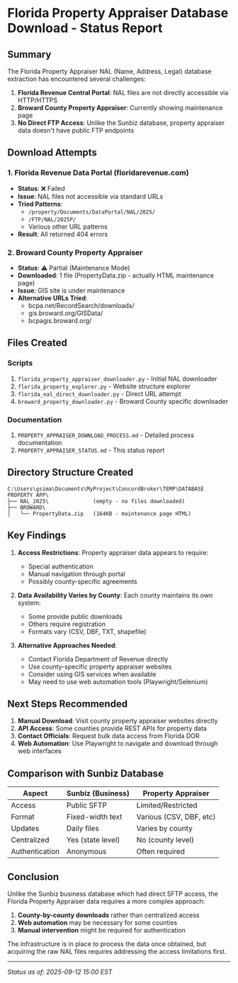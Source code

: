 # Florida Property Appraiser Database Download - Status Report

## Summary
The Florida Property Appraiser NAL (Name, Address, Legal) database extraction has encountered several challenges:

1. **Florida Revenue Central Portal**: NAL files are not directly accessible via HTTP/HTTPS
2. **Broward County Property Appraiser**: Currently showing maintenance page
3. **No Direct FTP Access**: Unlike the Sunbiz database, property appraiser data doesn't have public FTP endpoints

## Download Attempts

### 1. Florida Revenue Data Portal (floridarevenue.com)
- **Status**: ❌ Failed
- **Issue**: NAL files not accessible via standard URLs
- **Tried Patterns**:
  - `/property/Documents/DataPortal/NAL/2025/`
  - `/FTP/NAL/2025P/`
  - Various other URL patterns
- **Result**: All returned 404 errors

### 2. Broward County Property Appraiser
- **Status**: ⚠️ Partial (Maintenance Mode)
- **Downloaded**: 1 file (PropertyData.zip - actually HTML maintenance page)
- **Issue**: GIS site is under maintenance
- **Alternative URLs Tried**:
  - bcpa.net/RecordSearch/downloads/
  - gis.broward.org/GISData/
  - bcpagis.broward.org/

## Files Created

### Scripts
1. `florida_property_appraiser_downloader.py` - Initial NAL downloader
2. `florida_property_explorer.py` - Website structure explorer
3. `florida_nal_direct_downloader.py` - Direct URL attempt
4. `broward_property_downloader.py` - Broward County specific downloader

### Documentation
1. `PROPERTY_APPRAISER_DOWNLOAD_PROCESS.md` - Detailed process documentation
2. `PROPERTY_APPRAISER_STATUS.md` - This status report

## Directory Structure Created
```
C:\Users\gsima\Documents\MyProject\ConcordBroker\TEMP\DATABASE PROPERTY APP\
├── NAL_2025\              (empty - no files downloaded)
├── BROWARD\               
│   └── PropertyData.zip   (164KB - maintenance page HTML)
```

## Key Findings

1. **Access Restrictions**: Property appraiser data appears to require:
   - Special authentication
   - Manual navigation through portal
   - Possibly county-specific agreements

2. **Data Availability Varies by County**: Each county maintains its own system:
   - Some provide public downloads
   - Others require registration
   - Formats vary (CSV, DBF, TXT, shapefile)

3. **Alternative Approaches Needed**:
   - Contact Florida Department of Revenue directly
   - Use county-specific property appraiser websites
   - Consider using GIS services when available
   - May need to use web automation tools (Playwright/Selenium)

## Next Steps Recommended

1. **Manual Download**: Visit county property appraiser websites directly
2. **API Access**: Some counties provide REST APIs for property data
3. **Contact Officials**: Request bulk data access from Florida DOR
4. **Web Automation**: Use Playwright to navigate and download through web interfaces

## Comparison with Sunbiz Database

| Aspect | Sunbiz (Business) | Property Appraiser |
|--------|-------------------|-------------------|
| Access | Public SFTP | Limited/Restricted |
| Format | Fixed-width text | Various (CSV, DBF, etc) |
| Updates | Daily files | Varies by county |
| Centralized | Yes (state level) | No (county level) |
| Authentication | Anonymous | Often required |

## Conclusion

Unlike the Sunbiz business database which had direct SFTP access, the Florida Property Appraiser data requires a more complex approach:

1. **County-by-county downloads** rather than centralized access
2. **Web automation** may be necessary for some counties
3. **Manual intervention** might be required for authentication

The infrastructure is in place to process the data once obtained, but acquiring the raw NAL files requires addressing the access limitations first.

---
*Status as of: 2025-09-12 15:00 EST*